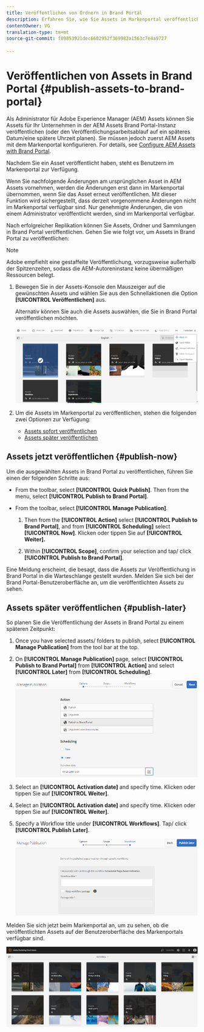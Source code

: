```yaml
---
title: Veröffentlichen von Ordnern in Brand Portal
description: Erfahren Sie, wie Sie Assets im Markenportal veröffentlichen und die Veröffentlichung rückgängig machen.
contentOwner: VG
translation-type: tm+mt
source-git-commit: f09853921dec6602952f369982a1563c7e4a9727

---
```



# Veröffentlichen von Assets in Brand Portal {#publish-assets-to-brand-portal}

Als Administrator für Adobe Experience Manager (AEM) Assets können Sie Assets für Ihr Unternehmen in der AEM Assets Brand Portal-Instanz veröffentlichen (oder den Veröffentlichungsarbeitsablauf auf ein späteres Datum/eine spätere Uhrzeit planen). Sie müssen jedoch zuerst AEM Assets mit dem Markenportal konfigurieren. For details, see [Configure AEM Assets with Brand Portal](configure-aem-assets-with-brand-portal.md).

Nachdem Sie ein Asset veröffentlicht haben, steht es Benutzern im Markenportal zur Verfügung.

Wenn Sie nachfolgende Änderungen am ursprünglichen Asset in AEM Assets vornehmen, werden die Änderungen erst dann im Markenportal übernommen, wenn Sie das Asset erneut veröffentlichen. Mit dieser Funktion wird sichergestellt, dass derzeit vorgenommene Änderungen nicht im Markenportal verfügbar sind. Nur genehmigte Änderungen, die von einem Administrator veröffentlicht werden, sind im Markenportal verfügbar.

Nach erfolgreicher Replikation können Sie Assets, Ordner und Sammlungen in Brand Portal veröffentlichen. Gehen Sie wie folgt vor, um Assets in Brand Portal zu veröffentlichen:

>[!NOTE]
>
>Adobe empfiehlt eine gestaffelte Veröffentlichung, vorzugsweise außerhalb der Spitzenzeiten, sodass die AEM-Autoreninstanz keine übermäßigen Ressourcen belegt.

1. Bewegen Sie in der Assets-Konsole den Mauszeiger auf die gewünschten Assets und wählen Sie aus den Schnellaktionen die Option **[!UICONTROL Veröffentlichen]** aus.

   Alternativ können Sie auch die Assets auswählen, die Sie in Brand Portal veröffentlichen möchten.

   ![publish2bp-2](assets/publish2bp-2.png)

2. Um die Assets im Markenportal zu veröffentlichen, stehen die folgenden zwei Optionen zur Verfügung:
   * [Assets sofort veröffentlichen](#publish-now)
   * [Assets später veröffentlichen](#publish-later)

## Assets jetzt veröffentlichen {#publish-now}

Um die ausgewählten Assets in Brand Portal zu veröffentlichen, führen Sie einen der folgenden Schritte aus:

* From the toolbar, select **[!UICONTROL Quick Publish]**. Then from the menu, select **[!UICONTROL Publish to Brand Portal]**.

* From the toolbar, select **[!UICONTROL Manage Publication]**.

   1. Then from the **[!UICONTROL Action]** select **[!UICONTROL Publish to Brand Portal]**, and from **[!UICONTROL Scheduling]** select **[!UICONTROL Now]**. Klicken oder tippen Sie auf **[!UICONTROL Weiter].**

   2. Within **[!UICONTROL Scope]**, confirm your selection and tap/ click **[!UICONTROL Publish to Brand Portal]**.

Eine Meldung erscheint, die besagt, dass die Assets zur Veröffentlichung in Brand Portal in die Warteschlange gestellt wurden. Melden Sie sich bei der Brand Portal-Benutzeroberfläche an, um die veröffentlichten Assets zu sehen.

## Assets später veröffentlichen {#publish-later}

So planen Sie die Veröffentlichung der Assets in Brand Portal zu einem späteren Zeitpunkt:

1. Once you have selected assets/ folders to publish, select **[!UICONTROL Manage Publication]** from the tool bar at the top.
2. On **[!UICONTROL Manage Publication]** page, select **[!UICONTROL Publish to Brand Portal]** from **[!UICONTROL Action]** and select **[!UICONTROL Later]** from **[!UICONTROL Scheduling]**.

   ![publishlatbp-1](assets/publishlaterbp-1.png)

3. Select an **[!UICONTROL Activation date]** and specify time. Klicken oder tippen Sie auf **[!UICONTROL Weiter]**.
4. Select an **[!UICONTROL Activation date]** and specify time. Klicken oder tippen Sie auf **[!UICONTROL Weiter]**.
5. Specify a Workflow title under **[!UICONTROL Workflows]**. Tap/ click **[!UICONTROL Publish Later]**.

   ![publishworkflow](assets/publishworkflow.png)

Melden Sie sich jetzt beim Markenportal an, um zu sehen, ob die veröffentlichten Assets auf der Benutzeroberfläche des Markenportals verfügbar sind.

![bp_631_landing_page](assets/bp_landing_page.png)
